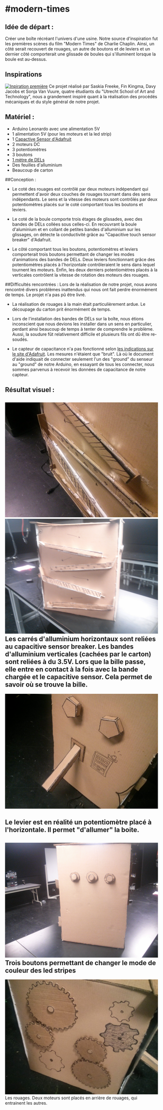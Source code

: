 #modern-times
============

## Idée de départ : 
Créer une boîte récréant l'univers d'une usine. Notre source d'inspiration fut les premières scènes du film "Modern Times" de Charlie Chaplin. Ainsi, un côté serait recouvert de rouages, un autre de boutons et de leviers et un dernier côté comporterait une glissade de boules qui s'illuminent lorsque la boule est au-dessus.

## Inspirations 
[![Inpiration première](http://i.vimeocdn.com/video/70118928_1280x1024.jpg)](https://vimeo.com/12480554)
Ce projet réalisé par Saskia Freeke, Fin Kingma, Davy Jacobs et Sonja Van Vuure, quatre étudiants du "Utrecht School of Art and Technology", nous a grandement inspiré quant à la réalisation des procédés mécaniques et du style général de notre projet. 

## Matériel :
- Arduino Leonardo avec une alimentation 5V
- 1 alimentation 5V (pour les moteurs et la led strip)
- 1 [Capactive Sensor d'Adafruit](http://www.adafruit.com/products/1982) 
- 2 moteurs DC
- 3 potentiomètres
- 3 boutons
- [1 mètre de DELs](http://www.spikenzielabs.com/Catalog/index.php?main_page=product_info&cPath=26_154&products_id=1025&zenid=6d3850ce256ef4623f7453278f76d89b)
- Des feuilles d'alluminium
- Beaucoup de carton

##Conception : 
- Le coté des rouages est contrôlé par deux moteurs indépendant qui permettent d'avoir deux couches de rouages tournant dans des sens indépendants. Le sens et la vitesse des moteurs sont contrôlés par deux potentiomètres placés sur le coté comportant tous les boutons et leviers.
    
- Le coté de la boule comporte trois étages de glissades, avec des bandes de DELs collées sous celles-ci. En recouvrant la boule d'aluminium et en collant de petites bandes d'alluminium sur les glissages, on détecte la conductivité grâce au "Capacitive touch sensor breaker" d'Adafruit. 

- Le côté comportant tous les boutons, potentiomètres et leviers comporterait trois boutons permettant de changer les modes d'animations des bandes de DELs. Deux leviers fonctionnant grâce des potentiomètres placés à l'horizontale contrôleraient le sens dans lequel tournent les moteurs. Enfin, les deux derniers potentiomètres placés à la verticales contrôlent la vitesse de rotation des moteurs des rouages. 

##Difficultés rencontrées : 
Lors de la réalisation de notre projet, nous avons rencontré divers problèmes inattendus qui nous ont fait perdre énormément de temps. Le projet n'a pas pû être livré. 

- La réalisation de rouages à la main était particulièrement ardue. Le découpage du carton prit énormément de temps.

- Lors de l'installation des bandes de DELs sur la boîte, nous étions inconscient que nous devions les installer dans un sens en particulier, perdant ainsi beaucoup de temps à tenter de comprendre le problème. Aussi, la soudure fût relativement difficile et plusieurs fils ont dû être re-soudés.

- Le capteur de capacitance n'a pas fonctionné selon [les indications sur le site d'Adafruit](https://learn.adafruit.com/adafruit-mpr121-12-key-capacitive-touch-sensor-breakout-tutorial?view=all). Les mesures n'étaient que "bruit". Là où le document d'aide indiquait de connecter seulement l'un des "ground" du senseur au "ground" de notre Arduino, en essayant de tous les connecter, nous sommes parvenus à recevoir les données de capacitance de notre capteur. 

## Résultat visuel :
![Face led stripes](images/bandes.jpg)
![Face led stripes](images/bandes2.jpg)
Les carrés d'alluminium horizontaux sont reliées au capacitive sensor breaker. Les bandes d'alluminium verticales (cachées par le carton) sont reliées à du 3.5V. Lors que la bille passe, elle entre en contact à la fois avec la bande chargée et le capacitive sensor. Cela permet de savoir où se trouve la bille.
-------------
![Face 1](images/face1.jpg)
<!-- Deux potentiomètres permettent de controller -->
Le levier est en réalité un potentiomètre placé à l'horizontale. Il permet "d'allumer" la boite.
-------------
![Face 2](images/face2.jpg)
Trois boutons permettant de changer le mode de couleur des led stripes
-------------
![Face 3](images/face3.jpg)
Les rouages. Deux moteurs sont placés en arrière de rouages, qui entrainent les autres.
